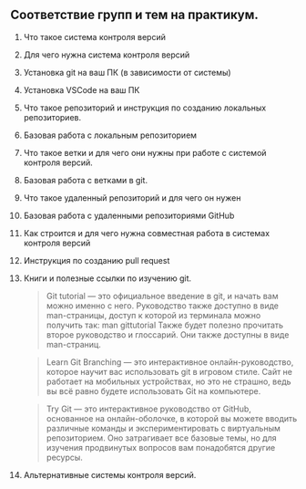 ## Соответствие групп и тем на практикум.

1. Что такое система контроля версий
2. Для чего нужна система контроля версий
3. Установка git на ваш ПК (в зависимости от системы)
4. Установка VSCode на ваш ПК
5. Что такое репозиторий и инструкция по созданию локальных репозиториев.
6. Базовая работа с локальным репозиторием
7. Что такое ветки и для чего они нужны при работе с системой контроля версий.
8. Базовая работа с ветками в git.
9. Что такое удаленный репозиторий и для чего он нужен
10. Базовая работа с удаленными репозиториями GitHub
11. Как строится и для чего нужна совместная работа в системах контроля версий
12. Инструкция по созданию pull request
13. Книги и полезные ссылки по изучению git.

    > Git tutorial — это официальное введение в git, и начать вам можно именно с него.
    Руководство также доступно в виде man-страницы, доступ к которой из терминала можно получить так:
    man gittutorial
    Также будет полезно прочитать второе руководство и глоссарий. Они также доступны в виде man-страниц.

    > Learn Git Branching — это интерактивное онлайн-руководство, которое научит вас использовать git в игровом стиле.
    Сайт не работает на мобильных устройствах, но это не страшно, ведь вы всё равно будете использовать Git на компьютере.

    >Try Git — это интерактивное руководство от GitHub, основанное на онлайн-оболочке, в которой вы можете вводить различные команды и экспериментировать с виртуальным репозиторием. Оно затрагивает все базовые темы, но для изучения продвинутых вопросов вам понадобятся другие ресурсы.

14. Альтернативные системы контроля версий.